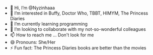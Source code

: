 - 👋 Hi, I’m @Nyzinhaaa
- 👀 I’m interested in Buffy, Doctor Who, TBBT, HIMYM, The Princess Diaries
- 🌱 I’m currently learning programming
- 💞️ I’m looking to collaborate with my not-so-wonderful colleagues
- 📫 How to reach me ... Don't look for me
- 😄 Pronouns: She/Her
- ⚡ Fun fact: The Princess Diaries books are better than the movies

<!---
Nyzinhaaa/Nyzinhaaa is a ✨ special ✨ repository because its `README.md` (this file) appears on your GitHub profile.
You can click the Preview link to take a look at your changes.
--->
